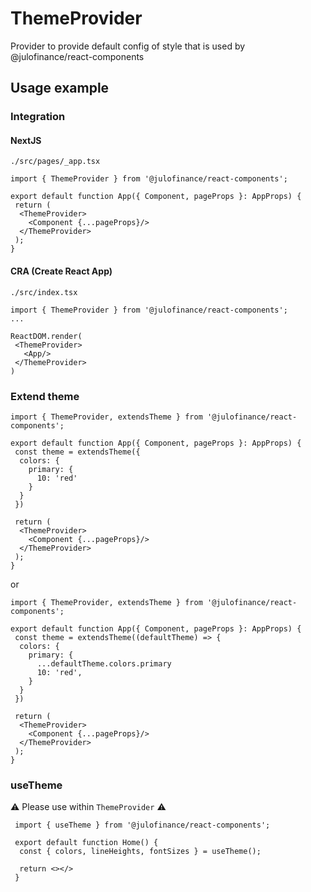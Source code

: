 
# ThemeProvider

  Provider to provide default config of style that is used by @julofinance/react-components

## Usage example

### Integration

#### NextJS

```tsx
./src/pages/_app.tsx

import { ThemeProvider } from '@julofinance/react-components';

export default function App({ Component, pageProps }: AppProps) {
 return (
  <ThemeProvider>
    <Component {...pageProps}/>
  </ThemeProvider>
 );
}
```

#### CRA (Create React App)

```tsx
./src/index.tsx

import { ThemeProvider } from '@julofinance/react-components';
...

ReactDOM.render(
 <ThemeProvider>
   <App/>
 </ThemeProvider>
)
```

### Extend theme

```tsx
import { ThemeProvider, extendsTheme } from '@julofinance/react-components';

export default function App({ Component, pageProps }: AppProps) {
 const theme = extendsTheme({
  colors: {
    primary: {
      10: 'red'
    }
  }
 })

 return (
  <ThemeProvider>
    <Component {...pageProps}/>
  </ThemeProvider>
 );
}
```

or 


```tsx
import { ThemeProvider, extendsTheme } from '@julofinance/react-components';

export default function App({ Component, pageProps }: AppProps) {
 const theme = extendsTheme((defaultTheme) => {
  colors: {
    primary: {
      ...defaultTheme.colors.primary
      10: 'red',
    }
  }
 })

 return (
  <ThemeProvider>
    <Component {...pageProps}/>
  </ThemeProvider>
 );
}
```

### useTheme

 ⚠️ Please use within `ThemeProvider` ⚠️

```tsx
 import { useTheme } from '@julofinance/react-components'; 
 
 export default function Home() {
  const { colors, lineHeights, fontSizes } = useTheme();
 
  return <></>
 }
 
```
